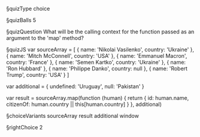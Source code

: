 §quizType
choice

§quizBalls
5

§quizQuestion
What will be the calling context for the function passed as an argument to the 'map' method?


§quizJS
var sourceArray = [
  { name: 'Nikolai Vasilenko', country: 'Ukraine' },
  { name: 'Mitch McConnell', country: 'USA' },
  { name: 'Emmanuel Macron', country: 'France' },
  { name: 'Semen Kartko', country: 'Ukraine' },
  { name: 'Ron Hubbard' },
  { name: 'Philippe Danko', country: null },
  { name: 'Robert Trump', country: 'USA' }
]

var additional = {
  undefined: 'Uruguay',
  null: 'Pakistan'
}

var result = sourceArray.map(function (human) {
  return {
    id: human.name,
    citizenOf: human.country || this[human.country]
  }
}, additional)



§choiceVariants
sourceArray
result
additional
window


§rightChoice
2
